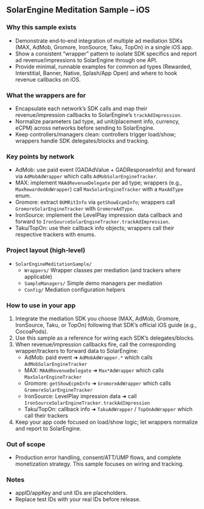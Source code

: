 ## SolarEngine Meditation Sample – iOS

### Why this sample exists

- Demonstrate end‑to‑end integration of multiple ad mediation SDKs (MAX, AdMob, Gromore, IronSource, Taku, TopOn) in a single iOS app.
- Show a consistent “wrapper” pattern to isolate SDK specifics and report ad revenue/impressions to SolarEngine through one API.
- Provide minimal, runnable examples for common ad types (Rewarded, Interstitial, Banner, Native, Splash/App Open) and where to hook revenue callbacks on iOS.

### What the wrappers are for

- Encapsulate each network’s SDK calls and map their revenue/impression callbacks to SolarEngine’s `trackAdImpression`.
- Normalize parameters (ad type, ad unit/placement info, currency, eCPM) across networks before sending to SolarEngine.
- Keep controllers/managers clean: controllers trigger load/show; wrappers handle SDK delegates/blocks and tracking.

### Key points by network

- AdMob: use paid event (GADAdValue + GADResponseInfo) and forward via `AdMobAdWrapper` which calls `AdMobSolarEngineTracker`.
- MAX: implement `MAAdRevenueDelegate` per ad type; wrappers (e.g., `MaxRewardedAdWrapper`) call `MaxSolarEngineTracker` with a `MaxAdType` enum.
- Gromore: extract `BUMRitInfo` via `getShowEcpmInfo`; wrappers call `GromoreSolarEngineTracker` with `GromoreAdType`.
- IronSource: implement the LevelPlay impression data callback and forward to `IronSourceSolarEngineTracker.trackAdImpression`.
- Taku/TopOn: use their callback info objects; wrappers call their respective trackers with enums.

### Project layout (high‑level)

- `SolarEngineMeditationSample/`
  - `Wrappers/` Wrapper classes per mediation (and trackers where applicable)
  - `SampleManagers/` Simple demo managers per mediation
  - `Config/` Mediation configuration helpers

### How to use in your app

1) Integrate the mediation SDK you choose (MAX, AdMob, Gromore, IronSource, Taku, or TopOn) following that SDK’s official iOS guide (e.g., CocoaPods).
2) Use this sample as a reference for wiring each SDK’s delegates/blocks.
3) When revenue/impression callbacks fire, call the corresponding wrapper/trackers to forward data to SolarEngine:
   - AdMob: paid event ➜ `AdMobAdWrapper.*` which calls `AdMobSolarEngineTracker`
   - MAX: `MAAdRevenueDelegate` ➜ `Max*AdWrapper` which calls `MaxSolarEngineTracker`
   - Gromore: `getShowEcpmInfo` ➜ `GromoreAdWrapper` which calls `GromoreSolarEngineTracker`
   - IronSource: LevelPlay impression data ➜ call `IronSourceSolarEngineTracker.trackAdImpression`
   - Taku/TopOn: callback info ➜ `TakuAdWrapper` / `TopOnAdWrapper` which call their trackers
4) Keep your app code focused on load/show logic; let wrappers normalize and report to SolarEngine.

### Out of scope

- Production error handling, consent/ATT/UMP flows, and complete monetization strategy. This sample focuses on wiring and tracking.

### Notes

- appID/appKey and unit IDs are placeholders.
- Replace test IDs with your real IDs before release.


